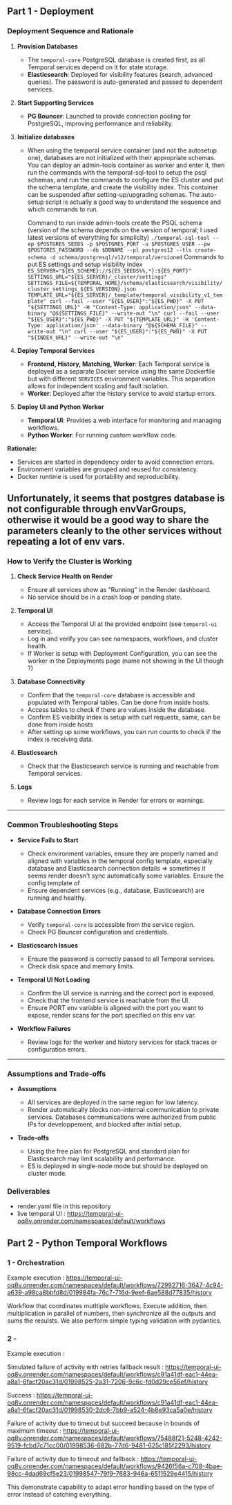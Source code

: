 ## Part 1 - Deployment

### Deployment Sequence and Rationale

1. **Provision Databases**
   - The `temporal-core` PostgreSQL database is created first, as all Temporal services depend on it for state storage.
   - **Elasticsearch**: Deployed for visibility features (search, advanced queries). The password is auto-generated and passed to dependent services.

2. **Start Supporting Services**
   - **PG Bouncer**: Launched to provide connection pooling for PostgreSQL, improving performance and reliability.

3. **Initialize databases**
   - When using the temporal service container (and not the autosetup one), databases are not initialized with their appropriate schemas. You can deploy an admin-tools container as worker and enter it, then run the commands with the temporal-sql-tool to setup the psql schemas, and run the commands to configure the ES cluster and put the schema template, and create the visibility index. This container can be suspended after setting-up/upgrading schemas. The auto-setup script is actually a good way to understand the sequence and which commands to run.
   
      Command to run inside admin-tools create the PSQL schema (version of the schema depends on the version of temporal; I used latest versions of everything for simplicity)
   `
   ./temporal-sql-tool --ep $POSTGRES_SEEDS -p $POSTGRES_PORT -u $POSTGRES_USER --pw $POSTGRES_PASSWORD --db $DBNAME --pl postgres12 --tls create-schema -d schema/postgresql/v12/temporal/versioned
   `
      Commands to put ES settings and setup visibility index
   `
   ES_SERVER="${ES_SCHEME}://${ES_SEEDS%%,*}:${ES_PORT}"
   SETTINGS_URL="${ES_SERVER}/_cluster/settings"
   SETTINGS_FILE=${TEMPORAL_HOME}/schema/elasticsearch/visibility/cluster_settings_${ES_VERSION}.json
   TEMPLATE_URL="${ES_SERVER}/_template/temporal_visibility_v1_template"
   curl --fail --user "${ES_USER}":"${ES_PWD}" -X PUT "${SETTINGS_URL}" -H "Content-Type: application/json" --data-binary "@${SETTINGS_FILE}" --write-out "\n"
   curl --fail --user "${ES_USER}":"${ES_PWD}" -X PUT "${TEMPLATE_URL}" -H 'Content-Type: application/json' --data-binary "@${SCHEMA_FILE}" --write-out "\n"
   curl --user "${ES_USER}":"${ES_PWD}" -X PUT "${INDEX_URL}" --write-out "\n"
   `

4. **Deploy Temporal Services**
   - **Frontend, History, Matching, Worker**: Each Temporal service is deployed as a separate Docker service using the same Dockerfile but with different `SERVICES` environment variables. This separation allows for independent scaling and fault isolation.
   - **Worker**: Deployed after the history service to avoid startup errors.

5. **Deploy UI and Python Worker**
   - **Temporal UI**: Provides a web interface for monitoring and managing workflows.
   - **Python Worker**: For running custom workflow code.

**Rationale:**  
- Services are started in dependency order to avoid connection errors.  
- Environment variables are grouped and reused for consistency.  
- Docker runtime is used for portability and reproducibility.

Unfortunately, it seems that postgres database is not configurable through envVarGroups, otherwise it would be a good way to share the parameters cleanly to the other services without repeating a lot of env vars.
---

### How to Verify the Cluster is Working

1. **Check Service Health on Render**
   - Ensure all services show as "Running" in the Render dashboard.
   - No service should be in a crash loop or pending state.

2. **Temporal UI**
   - Access the Temporal UI at the provided endpoint (see `temporal-ui` service).
   - Log in and verify you can see namespaces, workflows, and cluster health.
   - If Worker is setup with Deployment Configuration, you can see the worker in the Deployments page (name not showing in the UI though ?)

3. **Database Connectivity**
   - Confirm that the `temporal-core` database is accessible and populated with Temporal tables. Can be done from inside hosts.
   - Access tables to check if there are values inside the database.
   - Confirm ES visibility index is setup with curl requests, same, can be done from inside hosts
   - After setting up some workflows, you can run counts to check if the index is receiving data.

4. **Elasticsearch**
   - Check that the Elasticsearch service is running and reachable from Temporal services.

5. **Logs**
   - Review logs for each service in Render for errors or warnings.

---

### Common Troubleshooting Steps

- **Service Fails to Start**
  - Check environment variables, ensure they are properly named and aligned with variables in the temporal config template, especially database and Elasticsearch connection details => sometimes it seems render doesn't sync automatically some variables. Ensure the config template of 
  - Ensure dependent services (e.g., database, Elasticsearch) are running and healthy.

- **Database Connection Errors**
  - Verify `temporal-core` is accessible from the service region.
  - Check PG Bouncer configuration and credentials.

- **Elasticsearch Issues**
  - Ensure the password is correctly passed to all Temporal services.
  - Check disk space and memory limits.

- **Temporal UI Not Loading**
  - Confirm the UI service is running and the correct port is exposed.
  - Check that the frontend service is reachable from the UI.
  - Ensure PORT env variable is aligned with the port you want to expose, render scans for the port specified on this env var.

- **Workflow Failures**
  - Review logs for the worker and history services for stack traces or configuration errors.

---

### Assumptions and Trade-offs

- **Assumptions**
  - All services are deployed in the same region for low latency.
  - Render automatically blocks non-internal communication to private services. Databases communications were authorized from public IPs for developpement, and blocked after initial setup.

- **Trade-offs**
  - Using the free plan for PostgreSQL and standard plan for Elasticsearch may limit scalability and performance.
  - ES is deployed in single-node mode but should be deployed on cluster mode.

### Deliverables

- render.yaml file in this repository
- live temporal UI : https://temporal-ui-oq8v.onrender.com/namespaces/default/workflows

## Part 2 - Python Temporal Workflows

### 1 - Orchestration

Example execution : https://temporal-ui-oq8v.onrender.com/namespaces/default/workflows/72992716-3647-4c94-a639-a98ca8bbfd8d/019984fa-76c7-716d-9eef-6ae588d77835/history

Workflow that coordinates mutltiple workflows.
Execute addition, then multiplication in parallel of numbers, then synchronize all the outputs and sums the resulsts.
We also perform simple typing validation with pydantics.

### 2 - 

Example execution : 

Simulated failure of activity with retries fallback result : 
https://temporal-ui-oq8v.onrender.com/namespaces/default/workflows/c91a41df-eac1-44ea-a8a1-6facf20ac31d/01998525-2a31-7206-9c6c-fd0d29ce56ef/history

Success : https://temporal-ui-oq8v.onrender.com/namespaces/default/workflows/c91a41df-eac1-44ea-a8a1-6facf20ac31d/01998530-2dc6-7bb9-a524-4b8e93ca5a0e/history

Failure of activity due to timeout but succeed because in bounds of maximum timeout  : https://temporal-ui-oq8v.onrender.com/namespaces/default/workflows/75488f21-5248-4242-9519-fcbd7c71cc00/01998536-682b-77d6-9481-625c185f2293/history

Failure of activity due to timeout and fallback : https://temporal-ui-oq8v.onrender.com/namespaces/default/workflows/9426f56a-c708-4bae-98cc-4dad69cf5e23/01998547-79f9-7683-946a-6511529e4415/history

This demonstrate capability to adapt error handling based on the type of error instead of catching everything.



